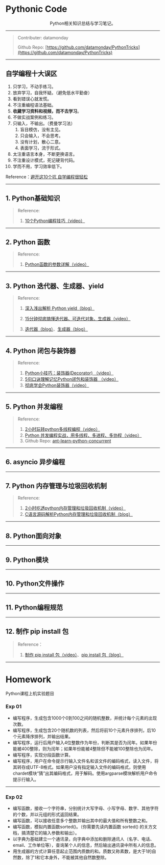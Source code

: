 # Pythonic Code

<center>Python相关知识总结与学习笔记。</center>

---

> Contributer: datamonday
>
> Github Repo: [https://github.com/datamonday/PythonTricks](https://github.com/datamonday/PythonTricks)

---

## 自学编程十大误区

1. 只学习，不动手练习。
2. 放弃学习，自我怀疑。（避免低水平勤奋）
3. 看到错误心就发慌。
4. 不注重编程语法基础。
5. **收藏学习资料和视频，而不去学习**。
6. 不做实战案例和练习。
7. 只输入，不输出。（费曼学习法）
   1. 盲目模仿，没有主见。
   2. 只会输入，不会思考。
   3. 没有计划，散心二意。
   4. 表面学习，流于形式。
8. 太注重语言本身，不断更换语言。
9. 不注重设计模式，死记硬背代码。
10. 学而不用，学习效率低下。



Reference：[避开这10个坑 自学编程很轻松](https://www.bilibili.com/video/BV1NX4y1N71i/?spm_id_from=333.788.recommend_more_video.4)

---

## 1. Python基础知识

> Reference:
>
> 1. [10个Python编程技巧（video）](https://www.bilibili.com/video/BV1kT4y1u72i?t=364)

---

## 2. Python 函数



> Reference:
>
> 1. [Python函数的参数详解（video）](https://www.bilibili.com/video/BV1k7411W78H/?spm_id_from=333.788.recommend_more_video.4)



---

## 3. Python 迭代器、生成器、yield



> Reference:
>
> 1. [深入浅出解析 Python yield（blog）](https://blog.csdn.net/weixin_39653948/article/details/105110120)
>
> 2. [15分钟彻底搞懂迭代器、可迭代对象、生成器（video）](https://www.bilibili.com/video/BV1BT4y1P7nn?from=search&seid=16190845741488495859)
>
> 3. [迭代器（blog）](https://pythonav.com/wiki/detail/1/11/)、[生成器（blog）](https://pythonav.com/wiki/detail/1/12/)

---

## 4. Python 闭包与装饰器

> Reference:
>
> 1. [Python小技巧：装饰器(Decorator) （video）](https://www.bilibili.com/video/BV11s411V7Dt?from=search&seid=6784234166068928110)
> 2. [5句口诀理解记忆Python闭包和装饰器 （video）](https://www.bilibili.com/video/BV1ZJ411y7Te?from=search&seid=6784234166068928110)
> 3. [彻底学会Python装饰器（video）](https://www.bilibili.com/video/BV1Vv411x7hj?p=4)

---

## 5. Python 并发编程

> Reference:
> 1.  [2小时玩转python多线程编程（video）](https://www.bilibili.com/video/BV1fz4y1D7tU?p=16)
> 2.  [Python 并发编程实战，用多线程、多进程、多协程（video）](https://www.bilibili.com/video/BV1bK411A7tV?p=10&t=318)
> 3. Github Repo: [ant-learn-python-concurrent](https://github.com/peiss/ant-learn-python-concurrent)



---

## 6. asyncio 异步编程





---

## 7. Python 内存管理与垃圾回收机制

> Reference:
>
> 1. [2小时吃透python内存管理和垃圾回收机制（video）](https://www.bilibili.com/video/BV1Ei4y1b7mo?p=5&t=283)
> 2. [C语言源码解析Python内存管理和垃圾回收机制（blog）](https://pythonav.com/wiki/detail/6/88/)

---

## 8. Python面向对象






---

## 9. Python模块





---

## 10. Python文件操作





---

## 11. Python编程规范





---

## 12. 制作 pip install 包

>  Reference：
>
> 1. [制作 pip install 包（video）](https://www.bilibili.com/video/BV17541187de)、[pip install 包（blog）](https://pythonav.com/wiki/detail/6/95/)

---

# Homework

Python课程上机实验题目

### Exp 01

- 编写程序，生成包含1000个0到100之间的随机整数，并统计每个元素的出现次数。
- 编写程序，生成包含20个随机数的列表，然后将前10个元素升序排列，后10个元素降序排列，并输出结果。
- 编写程序，运行后用户输入4位整数作为年份，判断其是否为闰年。如果年份能被400整除，则为闰年；如果年份能被4整除但不能被100整除也为闰年。
- 编写程序，实现分段函数计算。
- 编写程序，用户在命令提示行输入文件名和该文件的编码格式，读入文件，将其转存成UTF-8格式。如果用户没有指定输入文件的编码格式，则使用chardet模块“猜”出其编码格式，用于解码。使用argparse模块解析用户命令提示行输入。

---

### Exp 02

- 编写函数，接收一个字符串，分别统计大写字母、小写字母、数字、其他字符的个数，并以元组的形式返回结果。
- 编写函数，可以接收任意多个整数并输出其中的最大值和所有整数之和。
- 编写函数，模拟内置函数sorted()。（你需要先读内置函数 sorted() 的关方文档，搞清楚它的输入参数和输出）。
- 以字典为基础建立一个通讯录，向字典中添加和删除通讯人（名字、电话、email、工作单位等），查询某个人的信息，然后输出通讯录中所有人的信息。
- 用生成器的方式计算任意起止范围内质数的和。质数又称素数，是大于1的自然数，除了1和它本身外，不能被其他自然数整除。